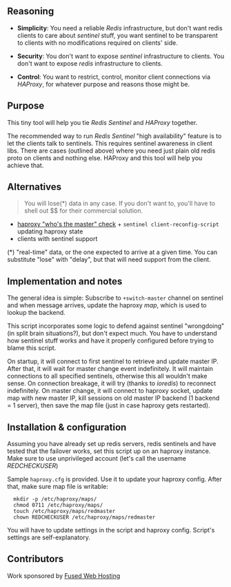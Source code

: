 ## Reasoning

* **Simplicity**: You need a reliable _Redis_ infrastructure, but don't want redis clients to care about _sentinel_ stuff, you want sentinel to be transparent to clients with no modifications required on clients' side.

* **Security**: You don't want to expose _sentinel_ infrastructure to clients. You don't want to expose _redis_ infrastructure to clients.

* **Control**: You want to restrict, control, monitor client connections via _HAProxy_, for whatever purpose and reasons those might be.

## Purpose

This tiny tool will help you tie _Redis Sentinel_ and _HAProxy_ together.
 
The recommended way to run _Redis Sentinel_ "high availability" feature is to let the clients talk to sentinels. This requires sentinel awareness in client libs.
There are cases (outlined above) where you need just plain old redis proto on clients and nothing else. HAProxy and this tool will help you achieve that. 

## Alternatives

> You will lose(*) data in any case. If you don't want to, you'll have to shell out $$ for their commercial solution.

* [haproxy "who's the master" check](https://www.haproxy.com/blog/haproxy-advanced-redis-health-check/) + `sentinel client-reconfig-script` updating haproxy state
* clients with sentinel support

(*) "real-time" data, or the one expected to arrive at a given time. You can substitute "lose" with "delay", but that will need support from the client.

## Implementation and notes

The general idea is simple: Subscribe to `+switch-master` channel on sentinel and when message arrives, update the haproxy *map*, which is used to lookup the backend.

This script incorporates some logic to defend against sentinel "wrongdoing" (in split brain situations?), but don't expect much. You have to understand how sentinel stuff works and have it properly configured before trying to blame this script.

On startup, it will connect to first sentinel to retrieve and update master IP. After that, it will wait for master change event indefinitely. It will maintain connections to all specified sentinels, otherwise this all wouldn't make sense. On connection breakage, it will try (thanks to _ioredis_) to reconnect indefinitely. On master change, it will connect to haproxy socket, update map with new master IP, kill sessions on old master IP backend (1 backend = 1 server), then save the map file (just in case haproxy gets restarted).

## Installation & configuration

Assuming you have already set up redis servers, redis sentinels and have tested that the failover works, set this script up on an haproxy instance. Make sure to use unprivileged account (let's call the username _REDCHECKUSER_)

Sample `haproxy.cfg` is provided. Use it to update your haproxy config. After that, make sure map file is writable:

      mkdir -p /etc/haproxy/maps/
      chmod 0711 /etc/haproxy/maps/
      touch /etc/haproxy/maps/redmaster
      chown REDCHECKUSER /etc/haproxy/maps/redmaster

You will have to update settings in the script and haproxy config. Script's settings are self-explanatory. 

## Contributors

Work sponsored by [Fused Web Hosting](https://www.fused.com)

